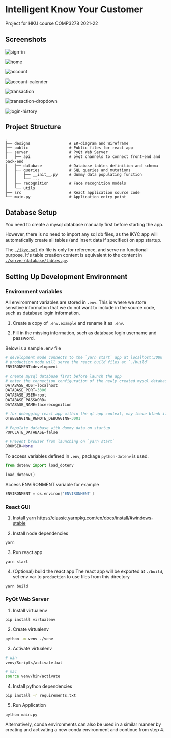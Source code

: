 # Intelligent Know Your Customer

Project for HKU course COMP3278 2021-22

## Screenshots

![sign-in](./docs/sign-in.png)

![home](./docs/home.png)

![account](./docs/account.png)

![account-calender](./docs/account-calender.png)

![transaction](./docs/transaction.png)

![transaction-dropdown](./docs/transaction-dropdown.png)

![login-history](./docs/login-history.png)

## Project Structure

    .
    ├── designs                 # ER-diagram and Wireframe
    ├── public                  # Public files for react app
    ├── server                  # PyQt Web Server
    │   ├── api                 # pyqt channels to connect front-end and back-end
    │   ├── database            # Database tables definition and schema
    │   ├── queries             # SQL queries and mutations
    │   │   ├── __init__.py     # dummy data populating function
    │   │   └── ...
    │   ├── recognition         # Face recognition models
    │   └── utils
    ├── src                     # React application source code
    └── main.py                 # Application entry point

## Database Setup

You need to create a mysql database manually first before starting the app.

However, there is no need to import any sql db files, as the IKYC app will automatically create all tables (and insert data if specified) on app startup.

The [`./ikyc.sql`](./ikyc.sql) db file is only for reference, and serve no functional purpose. It's table creation content is equivalent to the content in [`./server/database/tables.py`](./server/database/tables.py).

## Setting Up Development Environment

### Environment variables

All environment variables are stored in `.env`.
This is where we store sensitive information that we do not want to include in the source code, such as database login information.

1. Create a copy of `.env.example` and rename it as `.env`.

2. Fill in the missing information, such as database login username and password.

Below is a sample .env file

```py
# development mode connects to the `yarn start` app at localhost:3000
# production mode will serve the react build files at `./build`
ENVIRONMENT=development

# create mysql database first before launch the app
# enter the connection configuration of the newly created mysql database below
DATABASE_HOST=localhost
DATABASE_PORT=3306
DATABASE_USER=root
DATABASE_PASSWORD=
DATABASE_NAME=facerecognition

# for debugging react app within the qt app context, may leave blank if not in development 
QTWEBENGINE_REMOTE_DEBUGGING=3001

# Populate database with dummy data on startup
POPULATE_DATABASE=false

# Prevent browser from launching on `yarn start`
BROWSER=None
```

To access variables defined in `.env`, package `python-dotenv` is used.

```py
from dotenv import load_dotenv

load_dotenv()
```

Access ENVIRONMENT variable for example

```py
ENVIRONMENT = os.environ['ENVIRONMENT']
```

### React GUI

1. Install yarn
<https://classic.yarnpkg.com/en/docs/install/#windows-stable>

2. Install node dependencies

```sh
yarn
```

3. Run react app

```bash
yarn start
```

4. (Optional) build the react app
   The react app will be exported at `./build`, set env var to `production` to use files from this directory

```bash
yarn build
```

### PyQt Web Server

1. Install virtualenv

```bash
pip install virtualenv
```

2. Create virtualenv

```bash
python -m venv ./venv
```

3. Activate virtualenv

```bash
# win
venv/Scripts/activate.bat

# mac
source venv/bin/activate
```

4. Install python dependencies

```bash
pip install -r requirements.txt
```

5. Run Application

```bash
python main.py
```

Alternatively, conda environments can also be used in a similar manner by creating and activating a new conda environment and continue from step 4.
